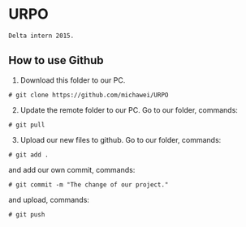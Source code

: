 # URPO
	Delta intern 2015.
## How to use Github
1. Download this folder to our PC.
```
# git clone https://github.com/michawei/URPO
```
2. Update the remote folder to our PC.
Go to our folder, commands:
```
# git pull
```
3. Upload our new files to github.
Go to our folder, commands:
```
# git add .
```
and add our own commit, commands:
```
# git commit -m "The change of our project."
```
and upload, commands:
```
# git push
```
